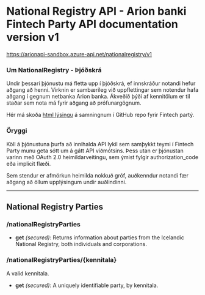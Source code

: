 ﻿# National Registry API - Arion banki Fintech Party API documentation version v1
https://arionapi-sandbox.azure-api.net/nationalregistry/v1

### Um NationalRegistry - Þjóðskrá
Undir þessari þjónustu má fletta upp í þjóðskrá, ef innskráður notandi hefur aðgang að henni. Virknin er sambærileg við uppflettingar sem notendur hafa aðgang í gegnum netbanka Arion banka. Ákveðið þýði af kennitölum er til staðar sem nota má fyrir aðgang að prófunargögnum.
            
Hér má skoða [html lýsingu](https://rawgit.com/arionbanki/Fintech-Party-2016-06-API/master/NationalRegistry/NationalRegistry.html "sjá NationalRegistry.html") á samningnum í GitHub repo fyrir Fintech partý.

### Öryggi
Köll á þjónustuna þurfa að innihalda API lykil sem samþykkt teymi í Fintech Party munu geta sótt um á gátt API viðmótsins. Þess utan er þjónustan varinn með OAuth 2.0 heimildarveitingu, sem ýmist fylgir authorization_code eða implicit flæði.

Sem stendur er afmörkun heimilda nokkuð gróf, auðkenndur notandi fær aðgang að öllum upplýsingum undir auðlindinni.      

---

## National Registry Parties

### /nationalRegistryParties

* **get** *(secured)*: Returns information about parties from the Icelandic National Registry, both individuals and corporations.

### /nationalRegistryParties/{kennitala}
A valid kennitala.

* **get** *(secured)*: A uniquely identifiable party, by kennitala.

